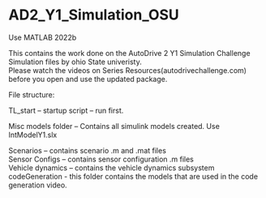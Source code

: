 # AD2_Y1_Simulation_OSU 
Use MATLAB 2022b <br/>

This contains the work done on the AutoDrive 2 Y1 Simulation Challenge Simulation files by ohio State univeristy. <br/>
Please watch the videos on Series Resources(autodrivechallenge.com) before you open and use the updated package. <br/>

File structure: <br/>

TL_start – startup script – run first. <br/>

Misc models folder – Contains all simulink models created.  Use IntModelY1.slx  <br/>

Scenarios – contains scenario .m and .mat files <br/>
Sensor Configs – contains sensor configuration .m files <br/>
Vehicle dynamics – contains the vehicle dynamics subsystem <br/>
codeGeneration - this folder contains the models that are used in the code generation video. <br/>

